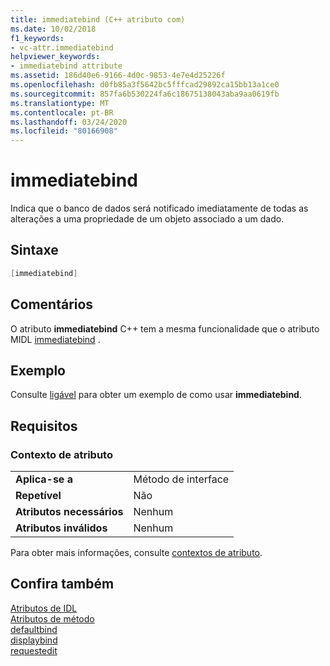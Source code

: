 ```yaml
---
title: immediatebind (C++ atributo com)
ms.date: 10/02/2018
f1_keywords:
- vc-attr.immediatebind
helpviewer_keywords:
- immediatebind attribute
ms.assetid: 186d40e6-9166-4d0c-9853-4e7e4d25226f
ms.openlocfilehash: d0fb85a3f5642bc5fffcad29892ca15bb13a1ce0
ms.sourcegitcommit: 857fa6b530224fa6c18675138043aba9aa0619fb
ms.translationtype: MT
ms.contentlocale: pt-BR
ms.lasthandoff: 03/24/2020
ms.locfileid: "80166908"
---
```

# <a name="immediatebind"></a>immediatebind

Indica que o banco de dados será notificado imediatamente de todas as alterações a uma propriedade de um objeto associado a um dado.

## <a name="syntax"></a>Sintaxe

```cpp
[immediatebind]
```

## <a name="remarks"></a>Comentários

O atributo **immediatebind** C++ tem a mesma funcionalidade que o atributo MIDL [immediatebind](/windows/win32/Midl/immediatebind) .

## <a name="example"></a>Exemplo

Consulte [ligável](bindable.md) para obter um exemplo de como usar **immediatebind**.

## <a name="requirements"></a>Requisitos

### <a name="attribute-context"></a>Contexto de atributo

|||
|-|-|
|**Aplica-se a**|Método de interface|
|**Repetível**|Não|
|**Atributos necessários**|Nenhum|
|**Atributos inválidos**|Nenhum|

Para obter mais informações, consulte [contextos de atributo](cpp-attributes-com-net.md#contexts).

## <a name="see-also"></a>Confira também

[Atributos de IDL](idl-attributes.md)<br/>
[Atributos de método](method-attributes.md)<br/>
[defaultbind](defaultbind.md)<br/>
[displaybind](displaybind.md)<br/>
[requestedit](requestedit.md)
